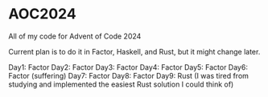 # AOC2024
All of my code for Advent of Code 2024

Current plan is to do it in Factor, Haskell, and Rust, but it might change later.

Day1: Factor
Day2: Factor
Day3: Factor
Day4: Factor
Day5: Factor
Day6: Factor (suffering)
Day7: Factor
Day8: Factor
Day9: Rust (I was tired from studying and implemented the easiest Rust solution I could think of)